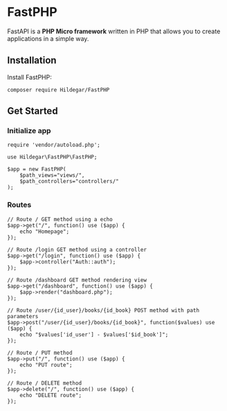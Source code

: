 # FastPHP

FastAPI is a **PHP Micro framework** written in PHP that allows you to create applications in a simple way.

## Installation

Install FastPHP:
```
composer require Hildegar/FastPHP
```

## Get Started

### Initialize app

```
require 'vendor/autoload.php';

use Hildegar\FastPHP\FastPHP;

$app = new FastPHP(
    $path_views="views/",
    $path_controllers="controllers/"
);

```

### Routes

```
// Route / GET method using a echo
$app->get("/", function() use ($app) {
    echo "Homepage";
});

// Route /login GET method using a controller
$app->get("/login", function() use ($app) {
    $app->controller("Auth::auth");
});

// Route /dashboard GET method rendering view
$app->get("/dashboard", function() use ($app) {
    $app->render("dashboard.php");
});

// Route /user/{id_user}/books/{id_book} POST method with path parameters
$app->post("/user/{id_user}/books/{id_book}", function($values) use ($app) {
    echo "$values['id_user'] - $values['$id_book']";
});

// Route / PUT method
$app->put("/", function() use ($app) {
    echo "PUT route";
});

// Route / DELETE method
$app->delete("/", function() use ($app) {
    echo "DELETE route";
});

```